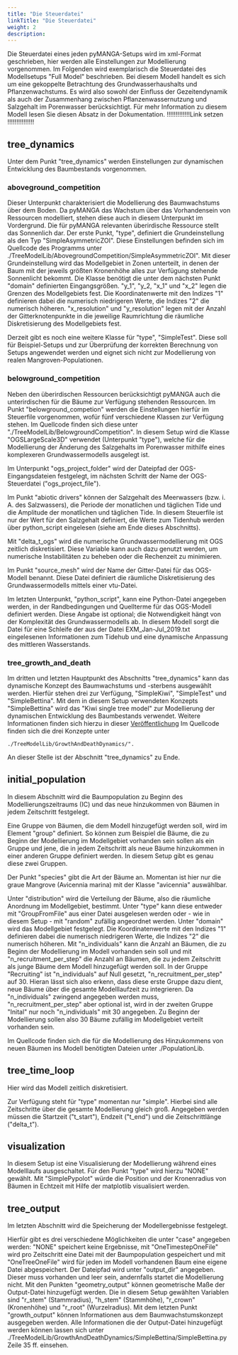 ```yaml
---
title: "Die Steuerdatei"
linkTitle: "Die Steuerdatei"
weight: 2
description:
---
```

Die Steuerdatei eines jeden pyMANGA-Setups wird im xml-Format geschrieben, hier werden alle Einstellungen zur Modellierung vorgenommen. Im Folgenden wird exemplarisch die Steuerdatei des Modellsetups "Full Model" beschrieben. Bei diesem Modell handelt es sich um eine gekoppelte Betrachtung des Grundwasserhaushalts und Pflanzenwachstums. Es wird also sowohl der Einfluss der Gezeitendynamik als auch der Zusammenhang zwischen Pflanzenwassernutzung und Salzgehalt im Porenwasser berücksichtigt. Für mehr Information zu diesem Modell lesen Sie diesen Absatz in der Dokumentation. !!!!!!!!!!!!!Link setzen !!!!!!!!!!!!!!!

## tree_dynamics

Unter dem Punkt "tree_dynamics" werden Einstellungen zur dynamischen Entwicklung des Baumbestands vorgenommen.

### aboveground_competition

Dieser Unterpunkt charakterisiert die Modellierung des Baumwachstums über dem Boden. Da pyMANGA das Wachstum über das Vorhandensein von Ressourcen modelliert, stehen diese auch in diesem Unterpunkt im Vordergrund. Die für pyMANGA relevanten überirdische Ressource stellt das Sonnenlich dar. Der erste Punkt, "type", definiert die Grundeinstellung als den Typ "SimpleAsymmetricZOI". Diese Einstellungen befinden sich im Quellcode des Programms unter ./TreeModelLib/AbovegroundCompetition/SimpleAsymmetricZOI". Mit dieser Grundeinstellung wird das Modellgebiet in Zonen unterteilt, in denen der Baum mit der jeweils größten Kronenhöhe alles zur Verfügung stehende Sonnenlicht bekommt. Die Klasse benötigt die unter dem nächsten Punkt "domain" definierten Eingangsgrößen. "y_1", "y_2, "x_1" und "x_2" legen die Grenzen des Modellgebiets fest. Die Koordinatenwerte mit den Indizes "1" definieren dabei die numerisch niedrigeren Werte, die Indizes "2" die numerisch höheren. "x_resolution" und "y_resolution" legen mit der Anzahl der Gitterknotenpunkte in die jeweilige Raumrichtung die räumliche Diskretisierung des Modellgebiets fest.

Derzeit gibt es noch eine weitere Klasse für "type", "SimpleTest". Diese soll für Beispiel-Setups und zur Überprüfung der korrekten Berechnung von Setups angewendet werden und eignet sich nicht zur Modellierung von realen Mangroven-Populationen.

### belowground_competition

Neben den überirdischen Ressourcen berücksichtigt pyMANGA auch die unterirdischen für die Bäume zur Verfügung stehenden Ressourcen. Im Punkt "belowground_competion" werden die Einstellungen hierfür im Steuerfile vorgenommen, wofür fünf verschiedene Klassen zur Verfügung stehen. Im Quellcode finden sich diese unter "./TreeModelLib/BelowgroundCompetition". In diesem Setup wird die Klasse "OGSLargeScale3D" verwendet (Unterpunkt "type"), welche für die Modellierung der Änderung des Salzgehalts im Porenwasser mithilfe eines komplexeren Grundwassermodells ausgelegt ist. 

Im Unterpunkt "ogs_project_folder" wird der Dateipfad der OGS-Eingangsdateien festgelegt, im nächsten Schritt der Name der OGS-Steuerdatei ("ogs_project_file").

Im Punkt "abiotic drivers" können der Salzgehalt des Meerwassers (bzw. i. A. des Salzwassers), die Periode der monatlichen und täglichen Tide und die Amplitude der monatlichen und täglichen Tide. In diesem Steuerfile ist nur der Wert für den Salzgehalt definiert, die Werte zum Tidenhub werden über python_script eingelesen (siehe am Ende dieses Abschnitts).

Mit "delta_t_ogs" wird die numerische Grundwassermodellierung mit OGS zeitlich diskretisiert. Diese Variable kann auch dazu genutzt werden, um numerische Instabilitäten zu beheben oder die Rechenzeit zu minimieren.

Im Punkt "source_mesh" wird der Name der Gitter-Datei für das OGS-Modell benannt. Diese Datei definiert die räumliche Diskretisierung des Grundwassermodells mittels einer vtu-Datei.

Im letzten Unterpunkt, "python_script", kann eine Python-Datei angegeben werden, in der Randbedingungen und Quellterme für das OGS-Modell definiert werden. Diese Angabe ist optional; die Notwendigkeit hängt von der Komplexität des Grundwassermodells ab. In diesem Modell sorgt die Datei für eine Schleife der aus der Datei EXM_Jan-Jul_2019.txt eingelesenen Informationen zum Tidehub und eine dynamische Anpassung des mittleren Wasserstands.

### tree_growth_and_death

Im dritten und letzten Hauptpunkt des Abschnitts "tree_dynamics" kann das dynamische Konzept des Baumwachstums und -sterbens ausgewählt werden. Hierfür stehen drei zur Verfügung, "SimpleKiwi", "SimpleTest" und "SimpleBettina". Mit dem in diesem Setup verwendeten Konzepts "SimpleBettina" wird das "Kiwi single tree model"  zur Modellierung der dynamischen Entwicklung des Baumbestands verwendet. Weitere Informationen finden sich hierzu in dieser <a href="https://doi.org/10.1016/j.ecolmodel.2018.10.005"> Veröffentlichung</a> Im Quellcode finden sich die drei Konzepte unter 

	./TreeModelLib/GrowthAndDeathDynamics/".



An dieser Stelle ist der Abschnitt "tree_dynamics" zu Ende. 

## initial_population

In diesem Abschnitt wird die Baumpopulation zu Beginn des Modellierungszeitraums (IC) und das neue hinzukommen von Bäumen in jedem Zeitschritt festgelegt.


Eine Gruppe von Bäumen, die dem Modell hinzugefügt werden soll, wird im Element "group" definiert. So können zum Beispiel die Bäume, die zu Beginn der Modellierung im Modellgebiet vorhanden sein sollen als ein Gruppe und jene, die in jedem Zeitschritt als neue Bäume hinzukommen in einer anderen Gruppe definiert werden. In diesem Setup gibt es genau diese zwei Gruppen.

Der Punkt "species" gibt die Art der Bäume an. Momentan ist hier nur die graue Mangrove (Avicennia marina) mit der Klasse "avicennia" auswählbar.

Unter "distribution" wird die Verteilung der Bäume, also die räumliche Anordnung im Modellgebiet, bestimmt. Unter "type" kann diese entweder mit "GroupFromFile" aus einer Datei ausgelesen werden oder - wie in diesem Setup - mit "random" zufällig angeordnet werden. Unter "domain" wird das Modellgebiet festgelegt. Die Koordinatenwerte mit den Indizes "1" definieren dabei die numerisch niedrigeren Werte, die Indizes "2" die numerisch höheren. Mit "n_individuals" kann die Anzahl an Bäumen, die zu Beginn der Modellierung im Modell vorhanden sein soll und mit "n_recruitment_per_step" die Anzahl an Bäumen, die zu jedem Zeitschritt als junge Bäume dem Modell hinzugefügt werden soll. In der Gruppe "Recruiting" ist "n_individuals" auf Null gesetzt, "n_recruitment_per_step" auf 30. Hieran lässt sich also erkenn, dass diese erste Gruppe dazu dient, neue Bäume über die gesamte Modelllaufzeit zu integrieren. Da "n_individuals" zwingend angegeben werden muss, "n_recruitment_per_step" aber optional ist, wird in der zweiten Gruppe "Inital" nur noch "n_individuals" mit 30 angegeben. Zu Beginn der Modellierung sollen also 30 Bäume zufällig im Modellgebiet verteilt vorhanden sein.

Im Quellcode finden sich die für die Modellierung des Hinzukommens von neuen Bäumen ins Modell benötigten Dateien unter ./PopulationLib. 

## tree_time_loop

Hier wird das Modell zeitlich diskretisiert.

Zur Verfügung steht für "type" momentan nur "simple". Hierbei sind alle Zeitschritte über die gesamte Modellierung gleich groß. Angegeben werden müssen die Startzeit ("t_start"), Endzeit ("t_end") und die Zeitschrittlänge ("delta_t").

## visualization

In diesem Setup ist eine Visualisierung der Modellierung während eines Modelllaufs ausgeschaltet. Für den Punkt "type" wird hierzu "NONE" gewählt. Mit "SimplePypolot" würde die Position und der Kronenradius von Bäumen in Echtzeit mit Hilfe der matplotlib visualisiert werden.

## tree_output

Im letzten Abschnitt wird die Speicherung der Modellergebnisse festgelegt.

Hierfür gibt es drei verschiedene Möglichkeiten die unter "case" angegeben werden: "NONE" speichert keine Ergebnisse, mit "OneTimestepOneFile" wird pro Zeitschritt eine Datei mit der Baumpopulation gespeichert und mit "OneTreeOneFile" wird für jeden im Modell vorhandenen Baum eine eigene Datei abgespeichert. Der Dateipfad wird unter "output_dir" angegeben. Dieser muss vorhanden und leer sein, andernfalls startet die Modellierung nicht. Mit den Punkten "geometry_output" können geometrische Maße der Output-Datei hinzugefügt werden. Die in diesem Setup gewählten Variablen sind "r_stem" (Stammradius), "h_stem" (Stammhöhe), "r_crown" (Kronenhöhe) und "r_root" (Wurzelradius). Mit dem letzten Punkt "growth_output" können Informationen aus dem Baumwachstumskonzept ausgegeben werden. Alle Informationen die der Output-Datei hinzugefügt werden können lassen sich unter ./TreeModelLib/GrowthAndDeathDynamics/SimpleBettina/SimpleBettina.py Zeile 35 ff. einsehen.

